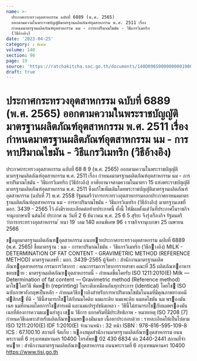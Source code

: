```yaml
---
name: >-
  ประกาศกระทรวงอุตสาหกรรม ฉบับที่ 6889 (พ.ศ. 2565)
  ออกตามความในพระราชบัญญัติมาตรฐานผลิตภัณฑ์อุตสาหกรรม พ.ศ. 2511 เรื่อง
  กำหนดมาตรฐานผลิตภัณฑ์อุตสาหกรรม นม - การหาปริมาณไขมัน - วิธีแกรวิเมทริก
  (วิธีอ้างอิง)
date: '2023-04-25'
category: ง พิเศษ
volume: 140
section: 96
page: 19
source: 'https://ratchakitcha.soc.go.th/documents/140D096S0000000001900.pdf'
draft: true
---
```


# ประกาศกระทรวงอุตสาหกรรม ฉบับที่ 6889 (พ.ศ. 2565) ออกตามความในพระราชบัญญัติมาตรฐานผลิตภัณฑ์อุตสาหกรรม พ.ศ. 2511 เรื่อง กำหนดมาตรฐานผลิตภัณฑ์อุตสาหกรรม นม - การหาปริมาณไขมัน - วิธีแกรวิเมทริก (วิธีอ้างอิง)

ประกาศกระทรวงอุตสาหกรรม ฉบับที่ 68 8 9 (พ.ศ. 2565) ออกตามความในพระราชบัญญัติมาตรฐานผลิตภัณฑ์อุตสาหกรรม พ.ศ. 2511 เรื่อง กำหนดมาตรฐานผลิตภัณฑ์อุตสาหกรรม นม - การหาปริมาณไขมัน - วิธีแกรวิเมทริก (วิธีอ้างอิง) อาศัยอานาจตามความในมาตรา 15 แห่งพระราชบัญญัติมาตรฐานผลิตภัณฑ์อุตสาหกรรม พ.ศ. 2511 ซึ่งแก้ไขเพิ่มเติมโดยพระราชบัญญัติมาตรฐานผลิตภัณฑ์อุตสาหกรรม (ฉบับที่ 7) พ.ศ. 2558 รัฐมนตรีว่าการกระทรวงอุตสาหกรรมออกประกาศกาหนดมาตรฐานผลิตภัณฑ์อุตสาหกรรม นม - การหาปริมาณไขมัน - วิธีแกรวิเมทริก (วิธีอ้างอิง) มาตรฐานเลขที่ มอก. 3439 - 2565 ไว้ ดังมีรายละเอียดต่อท้ายประกาศนี้ ทั้งนี้ ให้มีผลตั้งแต่วันที่ประกาศในราชกิจจานุเบกษาเป็ นต้นไป ประกาศ ณ วันที่ 2 6 ธันวาคม พ.ศ. 25 6 5 สุริยะ จึงรุ่งเรืองกิจ รัฐมนตรีว่าการกระทรวงอุตสาหกรรม ้ หนา 19 ่ เลม 140 ตอนพิเศษ 96 ง ราชกิจจานุเบกษา 25 เมษายน 2566

ขอมูลมาตรฐานผลิตภัณฑอุตสาหกรรม แนบทายประกาศกระทรวงอุตสาหกรรม ฉบับที่ 6889 (พ.ศ. 2565) ชื่อมาตรฐาน : นม - การหาปริมาณไขมัน - วิธีแกรวิเมทริก (วิธีอำงอิง) MILK - DETERMINATION OF FAT CONTENT - GRAVIMETRIC METHOD (REFERENCE METHOD) มาตรฐานเลขที่ : มอก. 3439-2565 ผู้จัดทํา : สํานักงานมาตรฐานผลิตภัณฑอุตสาหกรรม กรรมการวิชาการ : คณะกรรมการวิชาการรายสาขา คณะที่ 35 ผลิตภัณฑอาหาร ขอบขาย : มาตรฐานผลิตภัณฑอุตสาหกรรมนี้ - กําหนดขึ้นโดยรับ ISO 1211:2010(E) Milk — Determination of fat content — Gravimetric method (Reference method) มาใชโดยวิธี พิมพซ้ํา (reprinting) ในระดับเหมือนกันทุกประการ (identical) โดยใช ISO ฉบับภาษาอังกฤษเป็นหลัก - กําหนดวิธีอางอิงสําหรับการหาปริมาณไขมันในนมที่มีคุณภาพทางเคมีฟสิกส ที่ดี - วิธีนี้สามารถใชได้กับนมโคดิบ นมแกะดิบ นมแพะดิบ นมลดไขมัน นม พรองมันเนย นมที่ถนอมโดยการใชสารเคมี และนมแปรรูปชนิดเหลว - วิธีนี้ไม่สามารถใชกับนมพรองมันเนยที่ต้องการความแมนยําสูง เชน วิธีการ แยกครีมที่มีประสิทธิภาพ - หมายเหตุ ISO 7208 [7] กําหนดวิธีเฉพาะสําหรับผลิตภัณฑนมพรองมันเนย เนื้อหาประกอบด้วย : รายละเอียดให้เป็นไปตาม ISO 1211:2010(E) IDF 1:2010(E) จํานวนหน้า : 32 หน้า ISBN : 978-616-595-109-8 ICS : 67.100.10 สถานที่ จัดเก็บ : หองสมุดสํานักงานมาตรฐานผลิตภัณฑอุตสาหกรรม ถนนพระรามที่ 6 กรุงเทพมหานคร 10400 โทรศัพท 02 430 6834 ต่อ 2440-2441 สถานที่จําหนาย : สํานักงานมาตรฐานผลิตภัณฑอุตสาหกรรม ถนนพระรามที่ 6 กรุงเทพมหานคร 10400 https://www.tisi.go.th
